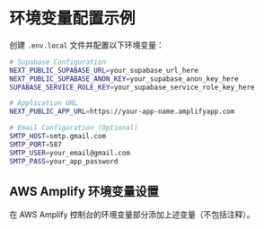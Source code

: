 # 环境变量配置示例

创建 `.env.local` 文件并配置以下环境变量：

```bash
# Supabase Configuration
NEXT_PUBLIC_SUPABASE_URL=your_supabase_url_here
NEXT_PUBLIC_SUPABASE_ANON_KEY=your_supabase_anon_key_here
SUPABASE_SERVICE_ROLE_KEY=your_supabase_service_role_key_here

# Application URL
NEXT_PUBLIC_APP_URL=https://your-app-name.amplifyapp.com

# Email Configuration (Optional)
SMTP_HOST=smtp.gmail.com
SMTP_PORT=587
SMTP_USER=your_email@gmail.com
SMTP_PASS=your_app_password
```

## AWS Amplify 环境变量设置

在 AWS Amplify 控制台的环境变量部分添加上述变量（不包括注释）。 